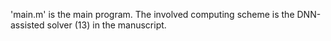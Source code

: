 'main.m' is the main program. The involved computing scheme is the DNN-assisted solver (13) in the manuscript. 
